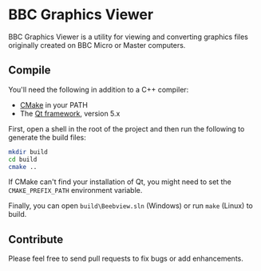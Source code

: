 BBC Graphics Viewer
===================

BBC Graphics Viewer is a utility for viewing and converting graphics files
originally created on BBC Micro or Master computers.

Compile
-------

You'll need the following in addition to a C++ compiler:

* [CMake](https://cmake.org/) in your PATH
* The [Qt framework](https://www.qt.io/), version 5.x

First, open a shell in the root of the project and then run the following to generate the build files:

``` sh
mkdir build
cd build
cmake ..
```

If CMake can't find your installation of Qt, you might need to set the
`CMAKE_PREFIX_PATH` environment variable.

Finally, you can open `build\Beebview.sln` (Windows) or run `make` (Linux) to build.

Contribute
----------

Please feel free to send pull requests to fix bugs or add enhancements.
